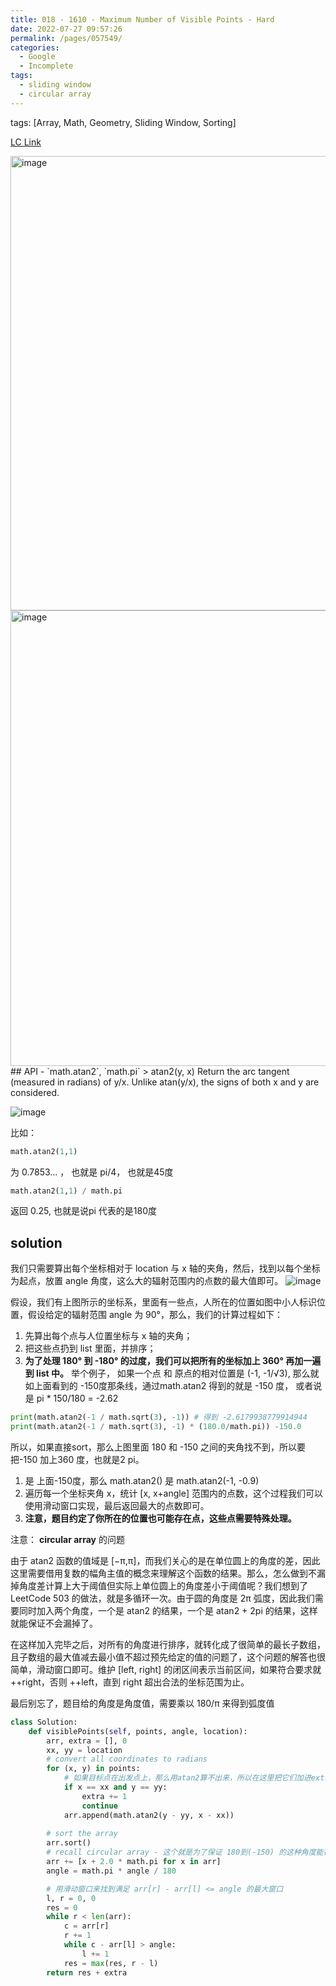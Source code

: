 ```yaml
---
title: 018 - 1610 - Maximum Number of Visible Points - Hard
date: 2022-07-27 09:57:26
permalink: /pages/057549/
categories:
  - Google
  - Incomplete
tags:
  - sliding window
  - circular array
---
```

tags: [Array, Math, Geometry, Sliding Window, Sorting]

[LC Link](https://leetcode.cn/problems/maximum-number-of-visible-points/)

<img width="727" alt="image" src="https://user-images.githubusercontent.com/41789327/180876425-2477eb19-e6f4-4657-a562-ba23783ba563.png">
<img width="729" alt="image" src="https://user-images.githubusercontent.com/41789327/180876487-6a761061-3b12-40d9-8d3e-605335abfc37.png">
## API -  `math.atan2`, `math.pi`
> atan2(y, x) Return the arc tangent (measured in radians) of y/x. Unlike atan(y/x), the signs of both x and y are considered.

![image](https://user-images.githubusercontent.com/41789327/181872220-cf5ad85c-63e6-4227-a7e7-239d7a31a142.png)

比如：
```python
math.atan2(1,1)
```
为 0.7853... ， 也就是 pi/4， 也就是45度
```python
math.atan2(1,1) / math.pi
```
返回 0.25, 也就是说pi 代表的是180度

## solution
我们只需要算出每个坐标相对于 location 与 x 轴的夹角，然后，找到以每个坐标为起点，放置 angle 角度，这么大的辐射范围内的点数的最大值即可。
<img alt="image" src="https://user-images.githubusercontent.com/41789327/181877354-9fc32849-0f1c-4bf6-bf53-7bc8b52b419a.png">


假设，我们有上图所示的坐标系，里面有一些点，人所在的位置如图中小人标识位置，假设给定的辐射范围 angle 为 90°，那么，我们的计算过程如下：

1. 先算出每个点与人位置坐标与 x 轴的夹角；
2. 把这些点扔到 list 里面，并排序；
3. **为了处理 180° 到 -180° 的过度，我们可以把所有的坐标加上 360° 再加一遍到 list 中。** 举个例子， 如果一个点 和 原点的相对位置是 (-1, -1/√3), 那么就如上面看到的 -150度那条线，通过math.atan2 得到的就是 -150 度， 或者说是 pi * 150/180 = -2.62
```python
print(math.atan2(-1 / math.sqrt(3), -1)) # 得到 -2.6179938779914944
print(math.atan2(-1 / math.sqrt(3), -1) * (180.0/math.pi)) -150.0
```
所以，如果直接sort，那么上图里面 180 和 -150 之间的夹角找不到，所以要把-150 加上360 度，也就是2 pi。 
1. 是 上面-150度，那么 math.atan2() 是 math.atan2(-1, -0.9) 
2. 遍历每一个坐标夹角 x，统计 [x, x+angle] 范围内的点数，这个过程我们可以使用滑动窗口实现，最后返回最大的点数即可。
3. **注意，题目约定了你所在的位置也可能存在点，这些点需要特殊处理。**

注意： **circular array** 的问题

由于 atan2 函数的值域是 [−π,π]，而我们关心的是在单位圆上的角度的差，因此这里需要借用复数的幅角主值的概念来理解这个函数的结果。那么，怎么做到不漏掉角度差计算上大于阈值但实际上单位圆上的角度差小于阈值呢？我们想到了 LeetCode 503 的做法，就是多循环一次。由于圆的角度是 2π 弧度，因此我们需要同时加入两个角度，一个是 atan2 的结果，一个是 atan2 + 2pi 的结果，这样就能保证不会漏掉了。

在这样加入完毕之后，对所有的角度进行排序，就转化成了很简单的最长子数组，且子数组的最大值减去最小值不超过预先给定的值的问题了，这个问题的解答也很简单，滑动窗口即可。维护 [left, right] 的闭区间表示当前区间，如果符合要求就 ++right，否则 ++left，直到 right 超出合法的坐标范围为止。

最后别忘了，题目给的角度是角度值，需要乘以 180/π 来得到弧度值

```python
class Solution:
	def visiblePoints(self, points, angle, location):
		arr, extra = [], 0
		xx, yy = location
		# convert all coordinates to radians
		for (x, y) in points:
			# 如果目标点在出发点上，那么用atan2算不出来，所以在这里把它们加进extra
			if x == xx and y == yy:
				extra += 1
				continue
			arr.append(math.atan2(y - yy, x - xx))
			
		# sort the array
		arr.sort()
		# recall circular array - 这个就是为了保证 180到(-150) 的这种角度能被捕捉到
		arr += [x + 2.0 * math.pi for x in arr]
		angle = math.pi * angle / 180

		# 用滑动窗口来找到满足 arr[r] - arr[l] <= angle 的最大窗口
		l, r = 0, 0
		res = 0
		while r < len(arr):
			c = arr[r]
			r += 1
			while c - arr[l] > angle:
				l += 1
			res = max(res, r - l)
		return res + extra
```